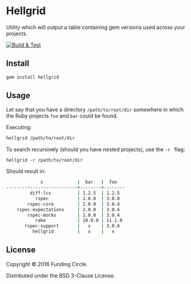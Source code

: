 # Hellgrid

Utility which will output a table containing gem versions used across your projects.

[![Build & Test](https://github.com/FundingCircle/hellgrid/actions/workflows/build-and-test.yml/badge.svg)](https://github.com/FundingCircle/hellgrid/actions/workflows/build-and-test.yml)

## Install

```bash
gem install hellgrid
```

## Usage

Let say that you have a directory `/path/to/root/dir` somewhere in which the Ruby projects `foo` and `bar` could be found.

Executing:
```bash
hellgrid /path/to/root/dir
```

To search recursively (should you have nested projects), use the `-r ` flag:
```
hellgrid -r /path/to/root/dir
```

Should result in:
```bash
             x             |  bar   |  foo
---------------------------+--------+--------
         diff-lcs          | 1.2.5  | 1.2.5
           rspec           | 2.0.0  | 3.0.0
        rspec-core         | 2.0.0  | 3.0.4
    rspec-expectations     | 2.0.0  | 3.0.4
        rspec-mocks        | 2.0.0  | 3.0.4
           rake            | 10.0.0 | 11.1.0
       rspec-support       |   x    | 3.0.4
          hellgrid         |   x    |   x
```

## License

Copyright © 2016 Funding Circle.

Distributed under the BSD 3-Clause License.
